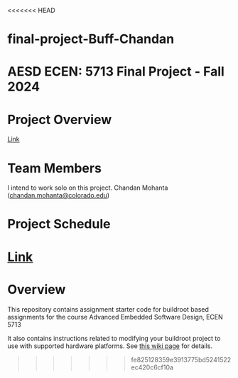 <<<<<<< HEAD
# final-project-Buff-Chandan
# AESD ECEN: 5713 Final Project - Fall 2024

# Project Overview
[Link](https://github.com/cu-ecen-aeld/final-project-Buff-Chandan-1/wiki)

# Team Members
I intend to work solo on this project.
Chandan Mohanta (chandan.mohanta@colorado.edu)

# Project Schedule
[Link](https://github.com/users/Buff-Chandan/projects/3/views/1)
=======
# Overview

This repository contains assignment starter code for buildroot based assignments for the course Advanced Embedded Software Design, ECEN 5713

It also contains instructions related to modifying your buildroot project to use with supported hardware platforms.  See [this wiki page](https://github.com/cu-ecen-5013/buildroot-assignments-base/wiki/Supported-Hardware) for details.
>>>>>>> fe825128359e3913775bd5241522ec420c6cf10a
